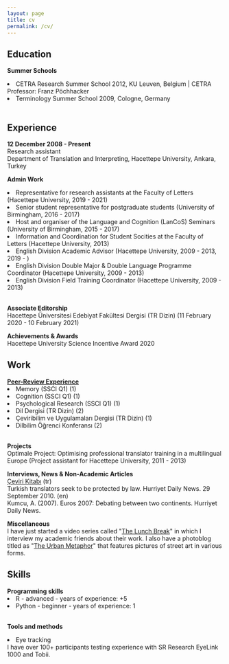 ```yaml
---
layout: page
title: cv
permalink: /cv/
---
```


<h2>Education</h2>

<b>Summer Schools</b>
<li>CETRA Research Summer School 2012, KU Leuven, Belgium | CETRA Professor: Franz Pöchhacker</li> 
<li>Terminology Summer School 2009, Cologne, Germany</li><br>

<h2>Experience</h2>
<b>12 December 2008 - Present</b><br>
Research assistant<br>
Department of Translation and Interpreting, Hacettepe University, Ankara, Turkey<br>

<b>Admin Work</b>
<li>Representative for research assistants at the Faculty of Letters (Hacettepe University, 2019 - 2021)</li>
<li>Senior student representative for postgraduate students (University of Birmingham, 2016 - 2017)</li>
<li>Host and organiser of the Language and Cognition (LanCoS) Seminars (University of Birmingham, 2015 - 2017)</li>
<li>Information and Coordination for Student Socities at the Faculty of Letters (Hacettepe University, 2013)</li>
<li>English Division Academic Advisor (Hacettepe University, 2009 - 2013, 2019 - )</li>
<li>English Division Double Major & Double Language Programme Coordinator (Hacettepe University, 2009 - 2013)</li>
<li>English Division Field Training Coordinator (Hacettepe University, 2009 - 2013)</li>
<br>

<b>Associate Editorship</b><br>
Hacettepe Üniversitesi Edebiyat Fakültesi Dergisi (TR Dizin) (11 February 2020 - 10 February 2021) <br>

<b>Achievements & Awards</b><br>
Hacettepe University Science Incentive Award 2020<br>
 
<h2>Work</h2>
<a href="https://publons.com/researcher/1692089/alper-kumcu/peer-review/" target="_blank"><b>Peer-Review Experience</b></a><br>
<li>Memory (SSCI Q1) (1)</li>
<li>Cognition (SSCI Q1) (1)</li>
<li>Psychological Research (SSCI Q1) (1)</li>
<li>Dil Dergisi (TR Dizin) (2)</li>
<li>Çeviribilim ve Uygulamaları Dergisi (TR Dizin) (1)</li>
<li>Dilbilim Öğrenci Konferansı (2)</li><br>

<b>Projects</b><br>
Optimale Project: Optimising professional translator training in a multilingual Europe (Project assistant for Hacettepe University, 2011 - 2013)<br>

<b>Interviews, News & Non-Academic Articles</b><br>
<a href="https://www.cevirikitabi.com/cevirmenler-ne-isler-ceviriyor/ars-gor-alper-kumcu/" target="_blank">Çeviri Kitabı</a> (tr)<br>
Turkish translators seek to be protected by law. Hurriyet Daily News. 29 September 2010. (en)<br>
Kumcu, A. (2007). Euros 2007: Debating between two continents. Hurriyet Daily News.
<br>

<b>Miscellaneous</b><br>
I have just started a video series called "<a href="https://www.youtube.com/channel/UCik4DV7sIoIMC8Msv2eGVaw" target="_blank">The Lunch Break</a>" in which I interview my academic friends about their work. I also have a photoblog titled as "<a href="https://theurbanmetaphor.tumblr.com" target="_blank">The Urban Metaphor</a>" that features pictures of street art in various forms.
  
<h2>Skills</h2>
<b>Programming skills</b>
<li>R - advanced - years of experience: +5 </li> 
<li>Python - beginner - years of experience: 1 </li><br> 

<b>Tools and methods</b>
<li>Eye tracking</li> 
I have over 100+ participants testing experience with SR Research EyeLink 1000 and Tobii.
